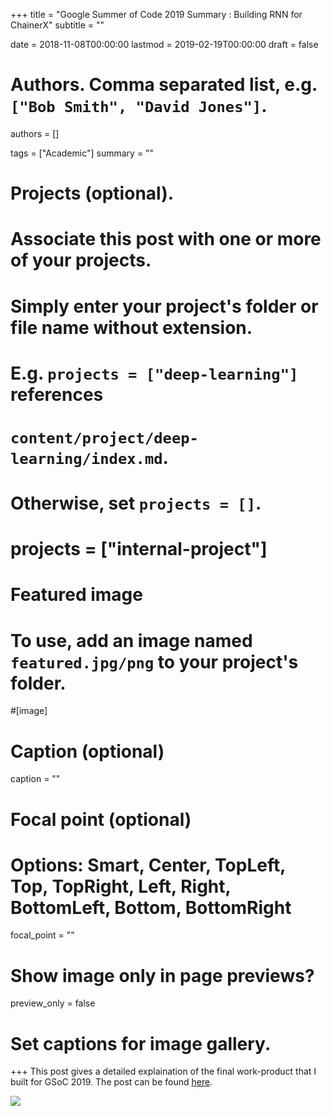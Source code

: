 +++
title = "Google Summer of Code 2019 Summary : Building RNN for ChainerX"
subtitle = ""

date = 2018-11-08T00:00:00
lastmod = 2019-02-19T00:00:00
draft = false

# Authors. Comma separated list, e.g. `["Bob Smith", "David Jones"]`.
authors = []

tags = ["Academic"]
summary = ""

# Projects (optional).
#   Associate this post with one or more of your projects.
#   Simply enter your project's folder or file name without extension.
#   E.g. `projects = ["deep-learning"]` references 
#   `content/project/deep-learning/index.md`.
#   Otherwise, set `projects = []`.
# projects = ["internal-project"]

# Featured image
# To use, add an image named `featured.jpg/png` to your project's folder. 
#[image]
  # Caption (optional)
  caption = ""

  # Focal point (optional)
  # Options: Smart, Center, TopLeft, Top, TopRight, Left, Right, BottomLeft, Bottom, BottomRight
  focal_point = ""

  # Show image only in page previews?
  preview_only = false

# Set captions for image gallery.

+++
This post gives a detailed explaination of the final work-product that I built for GSoC 2019. The post can be found  <a href = "https://medium.com/@adidolkar123/gsoc-2019-summary-building-rnns-for-chainerx-cbe0bcfa13ab">here</a>.

<img src="https://github.com/dido1998/academic-kickstart/blob/master/static/files/gsoc.png">


